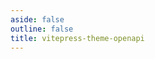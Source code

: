 ```yaml
---
aside: false
outline: false
title: vitepress-theme-openapi
---
```


<script setup lang="ts">
import { useData } from 'vitepress'
import spec from '../../public/openapi-schemas.json'

const { isDark } = useData()
</script>

<OASpec :spec="spec" :isDark="isDark" />
